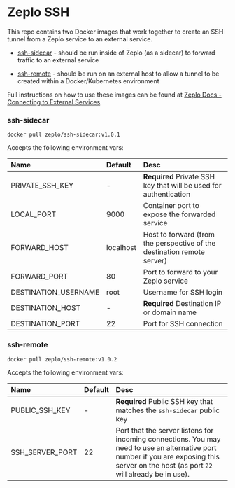 # Zeplo SSH

This repo contains two Docker images that work together to create an SSH tunnel from a Zeplo service to an external service.

 * [ssh-sidecar](https://cloud.docker.com/u/zeplo/repository/docker/zeplo/ssh-sidecar) - should be run inside of Zeplo (as a sidecar) to forward traffic to an external service

 * [ssh-remote](https://cloud.docker.com/u/zeplo/repository/docker/zeplo/ssh-remote) - should be run on an external host to allow a tunnel to be created within a Docker/Kubernetes environment


 Full instructions on how to use these images can be found at [Zeplo Docs - Connecting to External Services](https://zeplo.io/docs/external-services).


### ssh-sidecar

```
docker pull zeplo/ssh-sidecar:v1.0.1
```

Accepts the following environment vars:

| Name  | Default | Desc |
|:---- |:-------- |:-------------------------- |
| PRIVATE_SSH_KEY | - | **Required** Private SSH key that will be used for authentication |
| LOCAL_PORT | 9000 | Container port to expose the forwarded service |
| FORWARD_HOST | localhost | Host to forward (from the perspective of the destination remote server)
| FORWARD_PORT | 80 | Port to forward to your Zeplo service
| DESTINATION_USERNAME | root | Username for SSH login
| DESTINATION_HOST | - | **Required** Destination IP or domain name
| DESTINATION_PORT | 22 | Port for SSH connection


### ssh-remote

```
docker pull zeplo/ssh-remote:v1.0.2
```

Accepts the following environment vars:

| Name  | Default | Desc |
|:---- |:-------- |:-------------------------- |
| PUBLIC_SSH_KEY | - | **Required** Public SSH key that matches the `ssh-sidecar` public key |
| SSH_SERVER_PORT | 22 | Port that the server listens for incoming connections. You may need to use an alternative port number if you are exposing this server on the host (as port `22` will already be in use).
